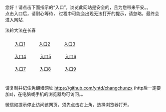 您好！请点击下面指示的“入口”，浏览此网站是安全的，且为您带来平安。。 <br/>
点击入口后，请耐心等待， 过程中可能会出现无法打开的提示，请忽略，最终会进入网站. </br>

法轮大法在长春<br/>
<div style="padding:10px"><a style="margin:20px" target="_blank" href="https://di367ibrtzo96.cloudfront.net/2Qpsp?rherj" id="ccLink1" rel="nofollow">入口1</a> <a target="_blank" style="margin:20px" href="https://d2s90hephmxm4y.cloudfront.net/2Qpsp?fujfa" id="ccLink2" rel="nofollow">入口2</a> <a style="margin:20px" target="_blank" href="https://d28txsbfxsfo9b.cloudfront.net/2Qpsp?dewrc" id="ccLink3" rel="nofollow">入口3</a></div>

<div style="padding:10px" ><a style="margin:20px" target="_blank" href="https://di367ibrtzo96.cloudfront.net/2Qpsp?rherj" id="ccLink4" rel="nofollow">入口4</a> <a style="margin:20px" href="https://d2s90hephmxm4y.cloudfront.net/2Qpsp?fujfa" target="_blank" id="ccLink5" rel="nofollow">入口5</a> <a style="margin:20px" href="https://d28txsbfxsfo9b.cloudfront.net/2Qpsp?dewrc" target="_blank" id="ccLink6" rel="nofollow">入口6</a></div>

<div style="padding:10px"><a style="margin:20px" target="_blank" href="https://di367ibrtzo96.cloudfront.net/2Qpsp?rherj" id="ccLink7" rel="nofollow">入口7</a> <a style="margin:20px" href="https://d2s90hephmxm4y.cloudfront.net/2Qpsp?fujfa" target="_blank" id="ccLink8" rel="nofollow">入口8</a> <a style="margin:20px" target="_blank" href="https://d28txsbfxsfo9b.cloudfront.net/2Qpsp?dewrc" id="ccLink9" rel="nofollow">入口9</a></div>

<br/>



请复制并记住免翻墙网址 https://github.com/yntd/changchunzx (http后一定要加s)，在电脑或手机的浏览器均可访问。。<br/>

微信如提示停止访问该网页，须先点击右上角，选择浏览器打开。
